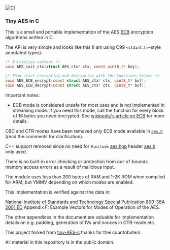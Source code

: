 ![CI](https://github.com/kokke/tiny-AES-c/workflows/CI/badge.svg)

### Tiny AES in C

This is a small and portable implementation of the AES [ECB](https://en.wikipedia.org/wiki/Block_cipher_mode_of_operation#Electronic_Codebook_.28ECB.29) encryption algorithms written in C.

The API is very simple and looks like this (I am using C99 `<stdint.h>`-style annotated types):

```C
/* Initialize context */
void AES_init_ctx(struct AES_ctx* ctx, const uint8_t* key);

/* Then start encrypting and decrypting with the functions below: */
void AES_ECB_encrypt(const struct AES_ctx* ctx, uint8_t* buf);
void AES_ECB_decrypt(const struct AES_ctx* ctx, uint8_t* buf);

```

Important notes:

- ECB mode is considered unsafe for most uses and is not implemented in streaming mode. If you need this mode, call the function for every block of 16 bytes you need encrypted. See [wikipedia's article on ECB](<https://en.wikipedia.org/wiki/Block_cipher_mode_of_operation#Electronic_Codebook_(ECB)>) for more details.

CBC and CTR modes have been removed only ECB mode available in [`aes.h`](https://github.com/kokke/tiny-AES-c/blob/master/aes.h) (read the comments for clarification).

C++ support removed since no need for `#include` [aes.hpp](https://github.com/kokke/tiny-AES-c/blob/master/aes.hpp) header [aes.h](https://github.com/kokke/tiny-AES-c/blob/master/aes.h) only used.

There is no built-in error checking or protection from out-of-bounds memory access errors as a result of malicious input.

The module uses less than 200 bytes of RAM and 1-2K ROM when compiled for ARM, but YMMV depending on which modes are enabled.

This implementation is verified against the data in:

[National Institute of Standards and Technology Special Publication 800-38A 2001 ED](http://nvlpubs.nist.gov/nistpubs/Legacy/SP/nistspecialpublication800-38a.pdf) Appendix F: Example Vectors for Modes of Operation of the AES.

The other appendices in the document are valuable for implementation details on e.g. padding, generation of IVs and nonces in CTR-mode etc.

This project forked from [tiny-AES-c](https://github.com/kokke/tiny-AES-c) thanks for thei countributers.

All material in this repository is in the public domain.
